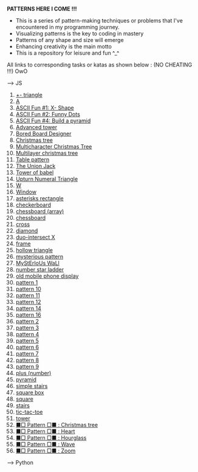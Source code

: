 **PATTERNS HERE I COME !!!**

* This is a series of pattern-making techniques or problems that I've encountered in my programming journey. 
* Visualizing patterns is the key to coding in mastery
* Patterns of any shape and size will emerge
* Enhancing creativity is the main motto
* This is a repository for leisure and fun ^_^

All links to corresponding tasks or katas as shown below : (NO CHEATING !!!) OwO

--> JS

1. [+- triangle](https://www.codewars.com/kata/592e3b99166edbd005000065)
2. [A](https://www.codewars.com/kata/55de3f83e92c3e521a00002a)
3. [ASCII Fun #1: X- Shape](https://www.codewars.com/kata/5906436806d25f846400009b)
4. [ASCII Fun #2: Funny Dots](https://www.codewars.com/kata/59098c39d8d24d12b6000020)
5. [ASCII Fun #4: Build a pyramid](https://www.codewars.com/kata/594a5d8f704e4d5561000019)
6. [Advanced tower](https://www.codewars.com/kata/57675f3dedc6f728ee000256)
7. [Bored Board Designer](https://www.codewars.com/kata/59f9b7ab8ba914d68200011e/javascript)
8. [Christmas tree](https://www.codewars.com/kata/52755006cc238fcae70000ed)
9. [Multicharacter Christmas Tree](https://www.codewars.com/kata/5a405ba4e1ce0e1d7800012e)
10. [Multilayer christmas tree](https://www.codewars.com/kata/56c30eaef85696bf35000ccf)
11. [Table pattern](https://www.codewars.com/kata/5827e2efc983ca6f230000e0)
12. [The Union Jack](https://www.codewars.com/kata/5620281f0eeee479cd000020)
13. [Tower of babel](https://www.codewars.com/kata/5722cc50785220ac8b00129b)
14. [Upturn Numeral Triangle](https://www.codewars.com/kata/564f3d49a06556d27c000077)
15. [W](https://www.codewars.com/kata/5d7d05d070a6f60015c436d1)
16. [Window](https://www.codewars.com/kata/59c03f175fb13337df00002e)
17. [asterisks rectangle]()
18. [checkerboard](https://www.codewars.com/kata/53dc08fa8a0c93229400023b)
19. [chessboard (array)](https://www.codewars.com/kata/56242b89689c35449b000059)
20. [chessboard](https://www.codewars.com/kata/581c894633b9fe465d0000a6)
21. [cross](https://www.codewars.com/kata/5a036ecb2b651d696f00007c)
22. [diamond](https://www.codewars.com/kata/5503013e34137eeeaa001648)
23. [duo-intersect X](https://www.codewars.com/kata/5a076c0306d5b664df000009)
24. [frame](https://www.codewars.com/kata/5672f4e3404d0609ec00000a)
25. [hollow triangle](https://www.codewars.com/kata/57819b700a8eb2d6b00002ab)
26. [mysterious pattern](https://www.codewars.com/kata/580ec64394291d946b0002a1)
27. [MyStErIoUs WaLl](https://www.codewars.com/kata/5939b753942a2700860000df)
27. [number star ladder](https://www.codewars.com/kata/5631213916d70a0979000066)
28. [old mobile phone display](https://www.codewars.com/kata/584e8bba044a15d3ed00016c)
29. [pattern 1](https://www.codewars.com/kata/5572f7c346eb58ae9c000047)
30. [pattern 10](https://www.codewars.com/kata/5581a7651185fe13190000ee)
31. [pattern 11](https://www.codewars.com/kata/5589ad588ee1db3f5e00005a)
32. [pattern 12](https://www.codewars.com/kata/558ac25e552b51dbc60000c3)
33. [pattern 14](https://www.codewars.com/kata/559379505c859be5a9000034)
34. [pattern 16](https://www.codewars.com/kata/55ae997d1c40a199e6000018)
35. [pattern 2](https://www.codewars.com/kata/55733d3ef7c43f8b0700007c)
36. [pattern 3](https://www.codewars.com/kata/557341907fbf439911000022)
37. [pattern 4](https://www.codewars.com/kata/55736129f78b30311300010f)
38. [pattern 5](https://www.codewars.com/kata/55749101ae1cf7673800003e)
39. [pattern 6](https://www.codewars.com/kata/5574940eae1cf7d520000076)
40. [pattern 7](https://www.codewars.com/kata/557592fcdfc2220bed000042)
41. [pattern 8](https://www.codewars.com/kata/5575ff8c4d9c98bc96000042)
42. [pattern 9](https://www.codewars.com/kata/5579e6a5256bac65e4000060)
43. [plus (number)](https://www.codewars.com/kata/563cb92e0996a4ac0b000042)
44. [pyramid](https://www.codewars.com/kata/5a1c28f9c9fc0ef2e900013b)
45. [simple stairs](https://www.codewars.com/kata/5b4e779c578c6a898e0005c5)
46. [square box](https://www.codewars.com/kata/58644e8ddf95f81a38001d8d)
47. [square](https://www.codewars.com/kata/59a96d71dbe3b06c0200009c)
48. [stairs](https://www.codewars.com/kata/566c3f5b9de85fdd0e000026)
49. [tic-tac-toe](https://www.codewars.com/kata/5b817c2a0ce070ace8002be0)
50. [tower](https://www.codewars.com/kata/576757b1df89ecf5bd00073b)
51. [■□ Pattern □■ : Christmas tree](https://www.codewars.com/kata/56e8f0d5b131af66ec00018e)
52. [■□ Pattern □■ : Heart](https://www.codewars.com/kata/56e8d06029035a0c7c001d85)
53. [■□ Pattern □■ : Hourglass](https://www.codewars.com/kata/56e6d4c466d4428e29000f65)
54. [■□ Pattern □■ : Wave](https://www.codewars.com/kata/56e67d6166d442121800074c)
55. [■□ Pattern □■ : Zoom](https://www.codewars.com/kata/56e6705b715e72fef0000647)

--> Python
